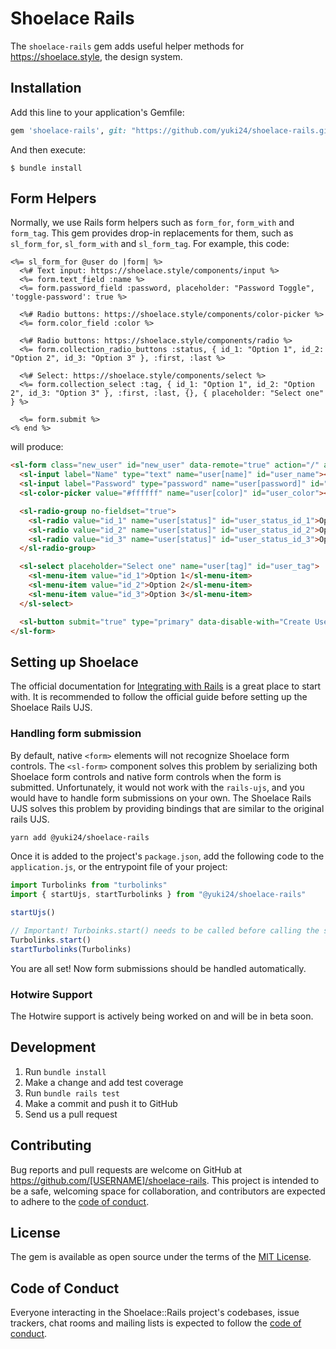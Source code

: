 # Shoelace Rails

The `shoelace-rails` gem adds useful helper methods for https://shoelace.style, the design system.

## Installation

Add this line to your application's Gemfile:

```ruby
gem 'shoelace-rails', git: "https://github.com/yuki24/shoelace-rails.git"
```

And then execute:

```
$ bundle install
```

## Form Helpers

Normally, we use Rails form helpers such as `form_for`, `form_with` and `form_tag`. This gem provides drop-in
replacements for them, such as `sl_form_for`, `sl_form_with` and `sl_form_tag`. For example, this code:

```erb
<%= sl_form_for @user do |form| %>
  <%# Text input: https://shoelace.style/components/input %>
  <%= form.text_field :name %>
  <%= form.password_field :password, placeholder: "Password Toggle", 'toggle-password': true %>

  <%# Radio buttons: https://shoelace.style/components/color-picker %>
  <%= form.color_field :color %>

  <%# Radio buttons: https://shoelace.style/components/radio %>
  <%= form.collection_radio_buttons :status, { id_1: "Option 1", id_2: "Option 2", id_3: "Option 3" }, :first, :last %>

  <%# Select: https://shoelace.style/components/select %>
  <%= form.collection_select :tag, { id_1: "Option 1", id_2: "Option 2", id_3: "Option 3" }, :first, :last, {}, { placeholder: "Select one" } %>

  <%= form.submit %>
<% end %>
```

will produce:

```html
<sl-form class="new_user" id="new_user" data-remote="true" action="/" accept-charset="UTF-8" method="post">
  <sl-input label="Name" type="text" name="user[name]" id="user_name"></sl-input>
  <sl-input label="Password" type="password" name="user[password]" id="user_password"></sl-input>
  <sl-color-picker value="#ffffff" name="user[color]" id="user_color"></sl-color-picker>

  <sl-radio-group no-fieldset="true">
    <sl-radio value="id_1" name="user[status]" id="user_status_id_1">Option 1</sl-radio>
    <sl-radio value="id_2" name="user[status]" id="user_status_id_2">Option 2</sl-radio>
    <sl-radio value="id_3" name="user[status]" id="user_status_id_3">Option 3</sl-radio>
  </sl-radio-group>

  <sl-select placeholder="Select one" name="user[tag]" id="user_tag">
    <sl-menu-item value="id_1">Option 1</sl-menu-item>
    <sl-menu-item value="id_2">Option 2</sl-menu-item>
    <sl-menu-item value="id_3">Option 3</sl-menu-item>
  </sl-select>

  <sl-button submit="true" type="primary" data-disable-with="Create User">Create User</sl-button>
</sl-form>
```

## Setting up Shoelace

The official documentation for [Integrating with Rails](https://shoelace.style/tutorials/integrating-with-rails) is a
great place to start with. It is recommended to follow the official guide before setting up the Shoelace Rails UJS.

### Handling form submission

By default, native `<form>` elements will not recognize Shoelace form controls. The `<sl-form>` component solves this
problem by serializing both Shoelace form controls and native form controls when the form is submitted. Unfortunately,
it would not work with the `rails-ujs`, and you would have to handle form submissions on your own. The Shoelace
Rails UJS solves this problem by providing bindings that are similar to the original rails UJS.

```sh
yarn add @yuki24/shoelace-rails
```

Once it is added to the project's `package.json`, add the following code to the `application.js`, or the entrypoint
file of your project:

```js
import Turbolinks from "turbolinks"
import { startUjs, startTurbolinks } from "@yuki24/shoelace-rails"

startUjs()

// Important! Turboinks.start() needs to be called before calling the startTurbolinks function:
Turbolinks.start()
startTurbolinks(Turbolinks)
```

You are all set! Now form submissions should be handled automatically.

### Hotwire Support

The Hotwire support is actively being worked on and will be in beta soon.

## Development

 1. Run `bundle install`
 2. Make a change and add test coverage
 3. Run `bundle rails test`
 4. Make a commit and push it to GitHub
 5. Send us a pull request

## Contributing

Bug reports and pull requests are welcome on GitHub at https://github.com/[USERNAME]/shoelace-rails. This project is
intended to be a safe, welcoming space for collaboration, and contributors are expected to adhere to the
[code of conduct](https://github.com/[USERNAME]/shoelace-rails/blob/master/CODE_OF_CONDUCT.md).

## License

The gem is available as open source under the terms of the [MIT License](https://opensource.org/licenses/MIT).

## Code of Conduct

Everyone interacting in the Shoelace::Rails project's codebases, issue trackers, chat rooms and mailing lists is
expected to follow the [code of conduct](https://github.com/[USERNAME]/shoelace-rails/blob/master/CODE_OF_CONDUCT.md).
